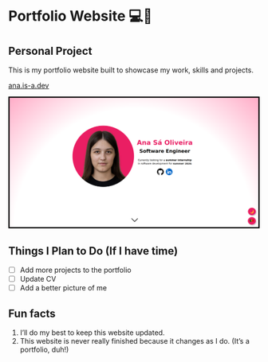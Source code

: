 # Portfolio Website 💻💼
## Personal Project

This is my portfolio website built to showcase my work, skills and projects.

[ana.is-a.dev](https://ana.is-a.dev/)

[![Website](site.png)](https://ana.is-a.dev/)

## Things I Plan to Do (If I have time)
- [ ] Add more projects to the portfolio
- [ ] Update CV
- [ ] Add a better picture of me

## Fun facts
1. I’ll do my best to keep this website updated.
2. This website is never really finished because it changes as I do. (It’s a portfolio, duh!)
